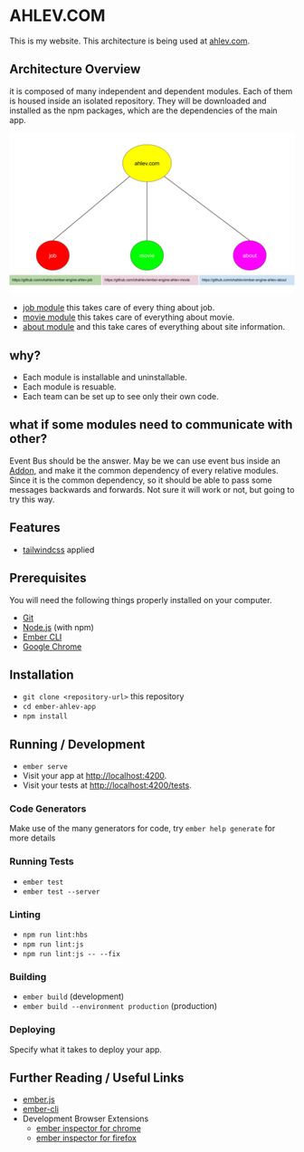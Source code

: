 # AHLEV.COM

This is my website. This architecture is being used at [ahlev.com](https://ahlev.com).

## Architecture Overview

it is composed of many independent and dependent modules. Each of them is housed inside an isolated repository. They will be downloaded and installed as the npm packages, which are the dependencies of the main app.

<img src="./doc/architecture.svg">

* [job module](https://github.com/ohahlev/ember-engine-ahlev-job)
this takes care of every thing about job.
* [movie module](https://github.com/ohahlev/ember-engine-ahlev-movie)
this takes care of everything about movie.
* [about module](https://github.com/ohahlev/ember-engine-ahlev-about)
and this take cares of everything about site information.

## why?
* Each module is installable and uninstallable.
* Each module is resuable.
* Each team can be set up to see only their own code.

## what if some modules need to communicate with other?
Event Bus should be the answer. 
May be we can use event bus inside an [Addon](https://cli.emberjs.com/release/writing-addons/intro-tutorial/), and make it the common dependency of every relative modules. Since it is the common dependency, so it should be able to pass some messages backwards and forwards. Not sure it will work or not, but going to try this way.

## Features
* [tailwindcss](https://tailwindcss.com/) applied

## Prerequisites

You will need the following things properly installed on your computer.

* [Git](https://git-scm.com/)
* [Node.js](https://nodejs.org/) (with npm)
* [Ember CLI](https://ember-cli.com/)
* [Google Chrome](https://google.com/chrome/)

## Installation

* `git clone <repository-url>` this repository
* `cd ember-ahlev-app`
* `npm install`

## Running / Development

* `ember serve`
* Visit your app at [http://localhost:4200](http://localhost:4200).
* Visit your tests at [http://localhost:4200/tests](http://localhost:4200/tests).

### Code Generators

Make use of the many generators for code, try `ember help generate` for more details

### Running Tests

* `ember test`
* `ember test --server`

### Linting

* `npm run lint:hbs`
* `npm run lint:js`
* `npm run lint:js -- --fix`

### Building

* `ember build` (development)
* `ember build --environment production` (production)

### Deploying

Specify what it takes to deploy your app.

## Further Reading / Useful Links

* [ember.js](https://emberjs.com/)
* [ember-cli](https://ember-cli.com/)
* Development Browser Extensions
  * [ember inspector for chrome](https://chrome.google.com/webstore/detail/ember-inspector/bmdblncegkenkacieihfhpjfppoconhi)
  * [ember inspector for firefox](https://addons.mozilla.org/en-US/firefox/addon/ember-inspector/)
